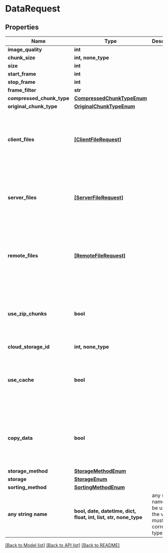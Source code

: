 # DataRequest


## Properties
Name | Type | Description | Notes
------------ | ------------- | ------------- | -------------
**image_quality** | **int** |  | 
**chunk_size** | **int, none_type** |  | [optional] 
**size** | **int** |  | [optional] 
**start_frame** | **int** |  | [optional] 
**stop_frame** | **int** |  | [optional] 
**frame_filter** | **str** |  | [optional] 
**compressed_chunk_type** | [**CompressedChunkTypeEnum**](CompressedChunkTypeEnum.md) |  | [optional] 
**original_chunk_type** | [**OriginalChunkTypeEnum**](OriginalChunkTypeEnum.md) |  | [optional] 
**client_files** | [**[ClientFileRequest]**](ClientFileRequest.md) |  | [optional]  if omitted the server will use the default value of []
**server_files** | [**[ServerFileRequest]**](ServerFileRequest.md) |  | [optional]  if omitted the server will use the default value of []
**remote_files** | [**[RemoteFileRequest]**](RemoteFileRequest.md) |  | [optional]  if omitted the server will use the default value of []
**use_zip_chunks** | **bool** |  | [optional]  if omitted the server will use the default value of False
**cloud_storage_id** | **int, none_type** |  | [optional] 
**use_cache** | **bool** |  | [optional]  if omitted the server will use the default value of False
**copy_data** | **bool** |  | [optional]  if omitted the server will use the default value of False
**storage_method** | [**StorageMethodEnum**](StorageMethodEnum.md) |  | [optional] 
**storage** | [**StorageEnum**](StorageEnum.md) |  | [optional] 
**sorting_method** | [**SortingMethodEnum**](SortingMethodEnum.md) |  | [optional] 
**any string name** | **bool, date, datetime, dict, float, int, list, str, none_type** | any string name can be used but the value must be the correct type | [optional]

[[Back to Model list]](../README.md#documentation-for-models) [[Back to API list]](../README.md#documentation-for-api-endpoints) [[Back to README]](../README.md)


